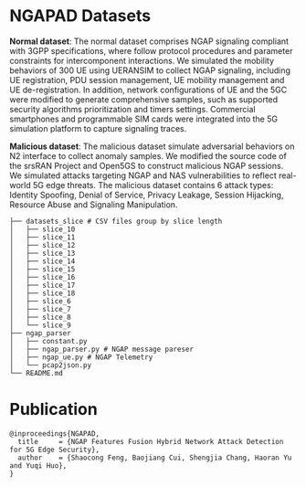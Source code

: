# NGAPAD Datasets
**Normal dataset**: The normal dataset comprises NGAP signaling compliant with 3GPP specifications, where follow protocol procedures and parameter constraints for intercomponent interactions. We simulated the mobility behaviors of 300 UE using UERANSIM to collect NGAP signaling, including UE registration, PDU session management, UE mobility management and UE de-registration. In addition, network configurations of UE and the 5GC were modified to generate comprehensive samples, such as supported security algorithms prioritization and timers settings. Commercial smartphones and programmable SIM cards were integrated into the 5G simulation platform to capture signaling traces.

**Malicious dataset**: The malicious dataset simulate adversarial behaviors on N2 interface to collect anomaly samples. We modified the source code of the srsRAN Project and Open5GS to construct malicious NGAP sessions. We simulated attacks targeting NGAP and NAS vulnerabilities to reflect real-world 5G edge threats. The malicious dataset contains 6 attack types: Identity Spoofing, Denial of Service, Privacy Leakage, Session Hijacking, Resource Abuse and Signaling Manipulation.

```shell
├── datasets_slice # CSV files group by slice length
│   ├── slice_10
│   ├── slice_11
│   ├── slice_12
│   ├── slice_13
│   ├── slice_14
│   ├── slice_15
│   ├── slice_16
│   ├── slice_17
│   ├── slice_18
│   ├── slice_6
│   ├── slice_7
│   ├── slice_8
│   └── slice_9
├── ngap_parser
│   ├── constant.py
│   ├── ngap_parser.py # NGAP message pareser
│   ├── ngap_ue.py # NGAP Telemetry
│   └── pcap2json.py
└── README.md
```

# Publication
```
@inproceedings{NGAPAD,
  title     = {NGAP Features Fusion Hybrid Network Attack Detection for 5G Edge Security},
  author    = {Shaocong Feng, Baojiang Cui, Shengjia Chang, Haoran Yu and Yuqi Huo},
}
```
